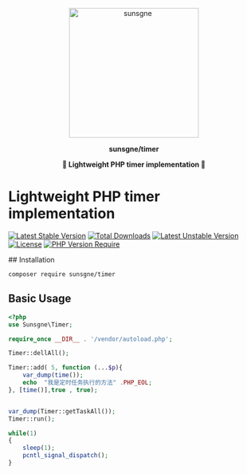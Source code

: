 <p align="center">
<img width="260px" src="https://cdn.nine1120.cn/logo-i.png" alt="sunsgne">

**<p align="center">sunsgne/timer</p>**

**<p align="center">🐬 Lightweight PHP timer implementation 🐬</p>**

# Lightweight PHP timer implementation

[![Latest Stable Version](http://poser.pugx.org/sunsgne/timer/v)](https://packagist.org/packages/sunsgne/timer)
[![Total Downloads](http://poser.pugx.org/sunsgne/timer/downloads)](https://packagist.org/packages/sunsgne/timer)
[![Latest Unstable Version](http://poser.pugx.org/sunsgne/timer/v/unstable)](https://packagist.org/packages/sunsgne/timer)
[![License](http://poser.pugx.org/sunsgne/timer/license)](https://packagist.org/packages/sunsgne/timer)
[![PHP Version Require](http://poser.pugx.org/sunsgne/timer/require/php)](https://packagist.org/packages/sunsgne/timer)
</p>
## Installation

```
composer require sunsgne/timer
```


## Basic Usage
```php
<?php
use Sunsgne\Timer;

require_once __DIR__ . '/vendor/autoload.php';

Timer::dellAll();

Timer::add( 5, function (...$p){
    var_dump(time());
    echo  "我是定时任务执行的方法" .PHP_EOL;
}, [time()],true , true);


var_dump(Timer::getTaskAll());
Timer::run();

while(1)
{
    sleep(1);
    pcntl_signal_dispatch();
}
```
